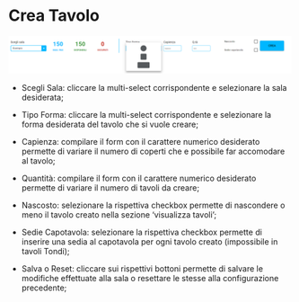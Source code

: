 # Crea Tavolo

![NewTable](../../assets/img/imgEditor/nuovoTavolo.png#mobile)

* <div>Scegli Sala: cliccare la multi-select corrispondente e selezionare la sala desiderata;</div>

* Tipo Forma: cliccare la multi-select corrispondente e selezionare la forma desiderata del tavolo che si vuole creare;

* Capienza: compilare il form con il carattere numerico desiderato permette di variare il numero di coperti che e possibile far accomodare al tavolo;

* Quantità: compilare il form con il carattere numerico desiderato permette di variare il numero di tavoli da creare;

* Nascosto: selezionare la rispettiva checkbox permette di nascondere o meno il tavolo creato nella sezione ‘visualizza tavoli’;

* Sedie Capotavola: selezionare la rispettiva checkbox permette di inserire una sedia al capotavola per ogni tavolo creato (impossibile in tavoli Tondi);

* Salva o Reset: cliccare sui rispettivi bottoni permette di salvare le modifiche effettuate alla sala o resettare le stesse alla configurazione precedente;
